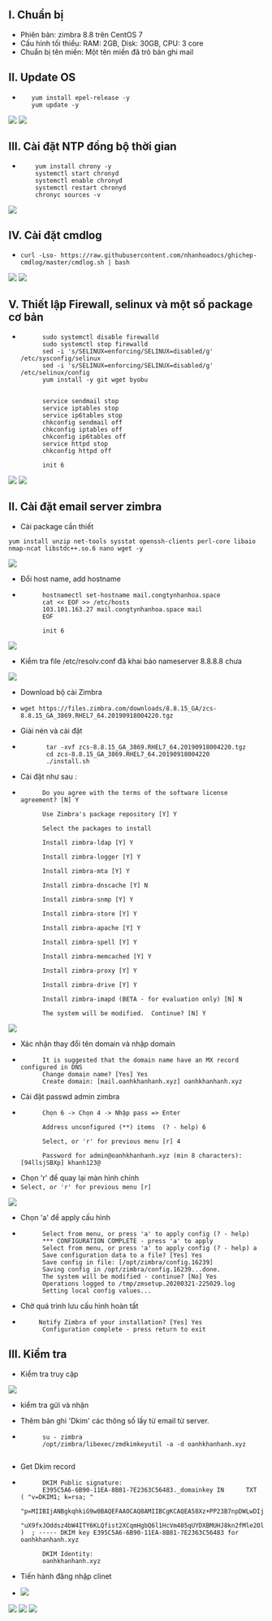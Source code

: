 ## I. Chuẩn bị
- Phiên bản: zimbra 8.8 trên CentOS 7
- Cấu hình tối thiểu: RAM: 2GB, Disk: 30GB, CPU: 3 core
- Chuẩn bị tên miền: Một tên miền đã trỏ bản ghi mail
## II. Update OS
- ```
     yum install epel-release -y
     yum update -y
<img src="img/z (1).png">
<img src="img/z (2).png">

## III. Cài đặt NTP đồng bộ thời gian
- ```
      yum install chrony -y 
      systemctl start chronyd 
      systemctl enable chronyd
      systemctl restart chronyd 
      chronyc sources -v
<img src="img/z (3).png">

## IV. Cài đặt cmdlog
- `curl -Lso- https://raw.githubusercontent.com/nhanhoadocs/ghichep-cmdlog/master/cmdlog.sh | bash`

<img src="img/z (4).png">
<img src="img/z (5).png">

## V. Thiết lập Firewall, selinux và một số package cơ bản
- ```
        sudo systemctl disable firewalld
        sudo systemctl stop firewalld
        sed -i 's/SELINUX=enforcing/SELINUX=disabled/g' /etc/sysconfig/selinux
        sed -i 's/SELINUX=enforcing/SELINUX=disabled/g' /etc/selinux/config
        yum install -y git wget byobu


        service sendmail stop
        service iptables stop
        service ip6tables stop
        chkconfig sendmail off
        chkconfig iptables off
        chkconfig ip6tables off
        service httpd stop
        chkconfig httpd off

        init 6
<img src="img/z (6).png">
<img src="img/z (7).png">

## II. Cài đặt email server zimbra
- Cài package cần thiết

`yum install unzip net-tools sysstat openssh-clients perl-core libaio nmap-ncat libstdc++.so.6 nano wget -y `


<img src="img/z (8).png">

- Đổi host name, add hostname
- ```
        hostnamectl set-hostname mail.congtynhanhoa.space
        cat << EOF >> /etc/hosts
        103.101.163.27 mail.congtynhanhoa.space mail
        EOF

        init 6

<img src="img/z (9).png">


- Kiểm tra file /etc/resolv.conf đã khai báo nameserver 8.8.8.8 chưa
<img src="img/z (10).png">

- Download bộ cài Zimbra
- `wget https://files.zimbra.com/downloads/8.8.15_GA/zcs-8.8.15_GA_3869.RHEL7_64.20190918004220.tgz`

- Giải nén và cài đặt 
- ```
         tar -xvf zcs-8.8.15_GA_3869.RHEL7_64.20190918004220.tgz
         cd zcs-8.8.15_GA_3869.RHEL7_64.20190918004220
         ./install.sh

- Cài đặt như sau :
- ```
        Do you agree with the terms of the software license agreement? [N] Y

        Use Zimbra's package repository [Y] Y

        Select the packages to install

        Install zimbra-ldap [Y] Y

        Install zimbra-logger [Y] Y

        Install zimbra-mta [Y] Y

        Install zimbra-dnscache [Y] N

        Install zimbra-snmp [Y] Y

        Install zimbra-store [Y] Y

        Install zimbra-apache [Y] Y

        Install zimbra-spell [Y] Y

        Install zimbra-memcached [Y] Y

        Install zimbra-proxy [Y] Y

        Install zimbra-drive [Y] Y

        Install zimbra-imapd (BETA - for evaluation only) [N] N

        The system will be modified.  Continue? [N] Y
 <img src="img/z (11).png">
       
- Xác nhận thay đổi tên domain và nhập domain
- ```
        It is suggested that the domain name have an MX record configured in DNS
        Change domain name? [Yes] Yes
        Create domain: [mail.oanhkhanhanh.xyz] oanhkhanhanh.xyz

- Cài đặt passwd admin zimbra
- ``` 
        Chọn 6 -> Chọn 4 -> Nhập pass => Enter

        Address unconfigured (**) items  (? - help) 6

        Select, or 'r' for previous menu [r] 4

        Password for admin@oanhkhanhanh.xyz (min 8 characters): [94llsjSBXp] khanh123@
- Chọn 'r' để quay lại màn hình chính
- `Select, or 'r' for previous menu [r]`
<img src="img/z (12).png">


- Chọn 'a' để apply cấu hình
- ```
        Select from menu, or press 'a' to apply config (? - help)
        *** CONFIGURATION COMPLETE - press 'a' to apply
        Select from menu, or press 'a' to apply config (? - help) a
        Save configuration data to a file? [Yes] Yes
        Save config in file: [/opt/zimbra/config.16239]
        Saving config in /opt/zimbra/config.16239...done.
        The system will be modified - continue? [No] Yes
        Operations logged to /tmp/zmsetup.20200321-225029.log
        Setting local config values...

- Chờ quá trình lưu cấu hình hoàn tất 
- ```
       Notify Zimbra of your installation? [Yes] Yes
        Configuration complete - press return to exit

## III. Kiểm tra 
- Kiểm tra truy cập
<img src="img/z (12).png">



- kiểm tra gửi và nhận 


- Thêm bản ghi 'Dkim' các thông số lấy từ email từ server.
- ```
        su - zimbra
        /opt/zimbra/libexec/zmdkimkeyutil -a -d oanhkhanhanh.xyz


- Get Dkim record
- ```   
        DKIM Public signature:
        E395C5A6-6B90-11EA-8B81-7E2363C56483._domainkey IN      TXT     ( "v=DKIM1; k=rsa; "
          "p=MIIBIjANBgkqhkiG9w0BAQEFAAOCAQ8AMIIBCgKCAQEA58Xz+PP23B7npDWLwDIjEPB4rPnyfo/ZHxWshFlWa8npUPmI2bxgWuRG3OqgHgxNrg6aBDN2bu7YBB1rqKR+jnWEZ/ojhX6OA7ik3Z82d2xZk+NfPCsgblo8XLLAwask3CJ2eXYWbtBqC2J2lDz0cpac1Vx+mNQaR3WWB416wMSt1E3E6iKPVyGK0D72gzuw7TAhcSOlxFDOd9"
          "uX9fxJOddsz4bW4ITY6KLQfist2XCqmHgbQ6l1HcVm405qUYDXBMUHJ8kn2fMle2OlE4po7kq//vl8FEmvcCZnTVjlPyC9ymfhBC5T9aWyMMvCrgjqYq/so3qjJ577WhxpWQ/yDwIDAQAB" )  ; ----- DKIM key E395C5A6-6B90-11EA-8B81-7E2363C56483 for oanhkhanhanh.xyz

        DKIM Identity:
        oanhkhanhanh.xyz

- Tiến hành đăng nhập clinet 
- <img src="img/z (13).png">
<img src="img/z (14).png">
<img src="img/z (15).png">
<img src="img/z (16).png">
